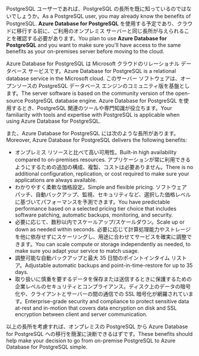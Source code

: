 <span data-ttu-id="f4649-101">PostgreSQL ユーザーであれば、PostgreSQL の長所を既に知っているのではないでしょうか。</span><span class="sxs-lookup"><span data-stu-id="f4649-101">As a PostgreSQL user, you may already know the benefits of PostgreSQL.</span></span> <span data-ttu-id="f4649-102">**Azure Database for PostgreSQL** を使用する予定であり、クラウドに移行する前に、ご利用のオンプレミス サーバーと同じ長所が与えられることを確認する必要があります。</span><span class="sxs-lookup"><span data-stu-id="f4649-102">You plan to use **Azure Database for PostgreSQL** and you want to make sure you'll have access to the same benefits as your on-premises server before moving to the cloud.</span></span>

<span data-ttu-id="f4649-103">Azure Database for PostgreSQL は Microsoft クラウドのリレーショナル データベース サービスです。</span><span class="sxs-lookup"><span data-stu-id="f4649-103">Azure Database for PostgreSQL is a relational database service in the Microsoft cloud.</span></span> <span data-ttu-id="f4649-104">このサーバー ソフトウェアは、オープンソースの PostgreSQL データベース エンジンのコミュニティ版を基盤とします。</span><span class="sxs-lookup"><span data-stu-id="f4649-104">The server software is based on the community version of the open-source PostgreSQL database engine.</span></span> <span data-ttu-id="f4649-105">Azure Database for PostgreSQL を使用するとき、PostgreSQL 関連のツールや専門知識が役立ちます。</span><span class="sxs-lookup"><span data-stu-id="f4649-105">Your familiarity with tools and expertise with PostgreSQL is applicable when using Azure Database for PostgreSQL.</span></span>

<span data-ttu-id="f4649-106">また、Azure Database for PostgreSQL には次のような長所があります。</span><span class="sxs-lookup"><span data-stu-id="f4649-106">Moreover, Azure Database for PostgreSQL delivers the following benefits:</span></span>

- <span data-ttu-id="f4649-107">オンプレミス リソースと比べて高い可用性。</span><span class="sxs-lookup"><span data-stu-id="f4649-107">Built-in high availability compared to on-premises resources.</span></span> <span data-ttu-id="f4649-108">アプリケーションが常に利用できるようにするための追加の構成、複製、コストは必要ありません。</span><span class="sxs-lookup"><span data-stu-id="f4649-108">There is no additional configuration, replication, or cost required to make sure your applications are always available.</span></span>
- <span data-ttu-id="f4649-109">わかりやすく柔軟な価格設定。</span><span class="sxs-lookup"><span data-stu-id="f4649-109">Simple and flexible pricing.</span></span> <span data-ttu-id="f4649-110">ソフトウェア パッチ、自動バックアップ、監視、セキュリティなど、選択した価格レベルに基づいてパフォーマンスを予測できます。</span><span class="sxs-lookup"><span data-stu-id="f4649-110">You have predictable performance based on a selected pricing tier choice that includes software patching, automatic backups, monitoring, and security.</span></span>
- <span data-ttu-id="f4649-111">必要に応じて、数秒以内でスケールアップ/スケールダウン。</span><span class="sxs-lookup"><span data-stu-id="f4649-111">Scale up or down as needed within seconds.</span></span> <span data-ttu-id="f4649-112">必要に応じて計算処理能力やストレージを他に依存せずにスケーリングし、用途に合わせてサービスを確実に調整できます。</span><span class="sxs-lookup"><span data-stu-id="f4649-112">You can scale compute or storage independently as needed, to make sure you adapt your service to match usage.</span></span>
- <span data-ttu-id="f4649-113">調整可能な自動バックアップと最大 35 日間のポイントインタイム リストア。</span><span class="sxs-lookup"><span data-stu-id="f4649-113">Adjustable automatic backups and point-in-time-restore for up to 35 days.</span></span>
- <span data-ttu-id="f4649-114">取り扱いに慎重を要するデータを保存または送信するときに保護するための企業レベルのセキュリティとコンプライアンス。ディスク上のデータの暗号化や、クライアントとサーバーの間の通信での SSL 暗号化が網羅されています。</span><span class="sxs-lookup"><span data-stu-id="f4649-114">Enterprise-grade security and compliance to protect sensitive data at-rest and in-motion that covers data encryption on disk and SSL encryption between client and server communication.</span></span>

<span data-ttu-id="f4649-115">以上の長所を考慮すれば、オンプレミスの PostgreSQL から Azure Database for PostgreSQL への移行を簡潔に決断できるはずです。</span><span class="sxs-lookup"><span data-stu-id="f4649-115">These benefits should help make your decision to go from on-premise PostgreSQL to Azure Database for PostgreSQL simple.</span></span>